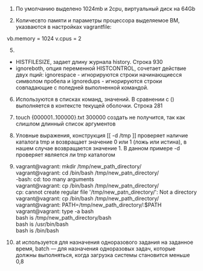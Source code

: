 1. По умолчанию выделено 1024mb и 2cpu, виртуальный диск на 64Gb

2. Количесвто памяти и параметры процессора выделяемое ВМ, указваются в настройках vagrantfile: 

vb.memory = 1024 
v.cpus = 2

5.
- HISTFILESIZE, задает длину журнала history. Строка 930
- ignoreboth, опция переменной HISTCONTROL, сочетает действие двух пций: ignorespace - игнорируются
строки начинающиесся символом пробела и ignoredups - игнорируются строки совпадающие 
с поледней выполненной командой.

6. Используются в списках команд, значений. В сравнении с () выполняется в контексте текущей оболочки.
Строка 281

7. touch {000001..100000}.txt
300000 создать не получится, так как слишлом длинный список аргументов

8. Уловные выражения, конструкция [[ -d /tmp ]] проверяет наличие каталога tmp и возвращает 
значение 0 или 1 (ложь или истина), в нашем случае возвращается значение 1.
В данном примере -d проверяет является ли tmp каталогом

9. vagrant@vagrant: mkdir /tmp/new_path_directory/  
vagrant@vagrant: cd /bin/bash /tmp/new_patn_directory/  
-bash: cd: too many arguments  
vagrant@vagrant: cp /bin/bash /tmp/new_patn_directory/  
cp: cannot create regular file '/tmp/new_patn_directory/': Not a directory  
vagrant@vagrant: cp /bin/bash /tmp/new_path_directory/  
vagrant@vagrant: PATH=/tmp/new_path_directory/:$PATH  
vagrant@vagrant: type -a bash  
bash is /tmp/new_path_directory/bash  
bash is /usr/bin/bash  
bash is /bin/bash  

10. at используется для назначения одноразового задания на заданное время,
batch — для назначения одноразовых задач, которые должны выполняться,
когда загрузка системы становится меньше 0,8
